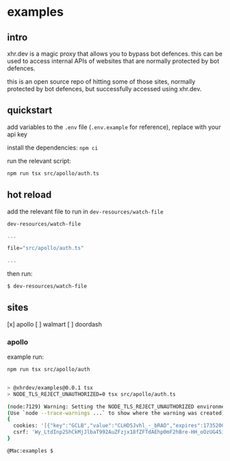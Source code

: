 # examples

## intro

xhr.dev is a magic proxy that allows you to bypass bot defences. this can be
used to access internal APIs of websites that are normally protected by bot
defences.

this is an open source repo of hitting some of those sites, normally protected
by bot defences, but successfully accessed using xhr.dev.

## quickstart

add variables to the `.env` file (`.env.example` for reference), replace with
your api key

install the dependencies: `npm ci`

run the relevant script:

```bash
npm run tsx src/apollo/auth.ts
```

## hot reload

add the relevant file to run in `dev-resources/watch-file`

`dev-resources/watch-file`

```typescript
...

file="src/apollo/auth.ts"

...
```

then run:

```bash
$ dev-resources/watch-file
```

## sites

[x] apollo
[ ] walmart
[ ] doordash

### apollo

example run:

```bash
npm run tsx src/apollo/auth


> @xhrdev/examples@0.0.1 tsx
> NODE_TLS_REJECT_UNAUTHORIZED=0 tsx src/apollo/auth.ts

(node:7129) Warning: Setting the NODE_TLS_REJECT_UNAUTHORIZED environment variable to '0' makes TLS connections and HTTPS requests insecure by disabling certificate verification.
(Use `node --trace-warnings ...` to show where the warning was created)
{
  cookies: '[{"key":"GCLB","value":"CLHD5Jvhl_-_bRAD","expires":1735200986,"domain":"app.apollo.io","path":"/","httpOnly":true,"hostOnly":true,"creation":"2024-12-26T08:06:27.696Z","lastAccessed":"2024-12-26T08:06:28.822Z","name":"GCLB"}, ...]',
  csrf: 'Wy_LtdInp2ShCkMjJlbaT992AuZFzjx18fZFTdAEhp0mF2hBre-HH_oOzUG45iEVwAdz1EbcznFRYy1tc61fIg'
}

@Mac:examples $
```
